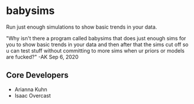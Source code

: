 # babysims
Run just enough simulations to show basic trends in your data.

"Why isn't there a program called babysims that does just enough sims for you to show basic trends in your data and then after that the sims cut off so u can test stuff without committing to more sims when ur priors or models are fucked?" -AK Sep 6, 2020

## Core Developers
* Arianna Kuhn
* Isaac Overcast
